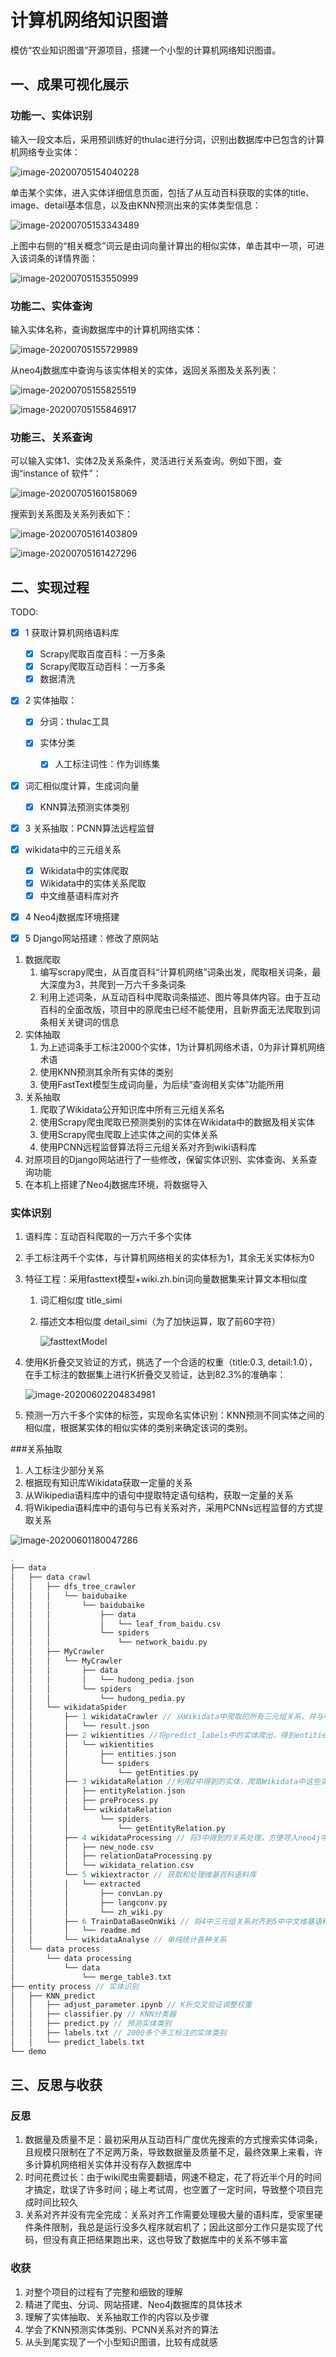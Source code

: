# 计算机网络知识图谱

模仿“农业知识图谱”开源项目，搭建一个小型的计算机网络知识图谱。

## 一、成果可视化展示

### 功能一、实体识别

输入一段文本后，采用预训练好的thulac进行分词，识别出数据库中已包含的计算机网络专业实体：

![image-20200705154040228](./source/image-20200705154040228.png)

单击某个实体，进入实体详细信息页面，包括了从互动百科获取的实体的title、image、detail基本信息，以及由KNN预测出来的实体类型信息：

![image-20200705153343489](./source/image-20200705153343489.png)

上图中右侧的“相关概念”词云是由词向量计算出的相似实体，单击其中一项，可进入该词条的详情界面：

![image-20200705153550999](./source/image-20200705153550999.png)

### 功能二、实体查询

输入实体名称，查询数据库中的计算机网络实体：

![image-20200705155729989](./source/image-20200705155729989.png)

从neo4j数据库中查询与该实体相关的实体，返回关系图及关系列表：

![image-20200705155825519](./source/image-20200705155825519.png)

![image-20200705155846917](./source/image-20200705155846917.png)

### 功能三、关系查询

可以输入实体1、实体2及关系条件，灵活进行关系查询。例如下图，查询“instance of 软件”：

![image-20200705160158069](./source/image-20200705160158069.png)

搜索到关系图及关系列表如下：

![image-20200705161403809](./source/image-20200705161403809.png)

![image-20200705161427296](./source/image-20200705161427296.png)

## 二、实现过程

TODO:

- [x] 1 获取计算机网络语料库

  - [x] Scrapy爬取百度百科：一万多条
  - [x] Scrapy爬取互动百科：一万多条
  - [x] 数据清洗

- [x] 2 实体抽取：

  - [x] 分词：thulac工具

  - [x] 实体分类

    - [x] 人工标注词性：作为训练集
- [x] 词汇相似度计算，生成词向量
    - [x] KNN算法预测实体类别

- [x] 3 关系抽取：PCNN算法远程监督
- [x] wikidata中的三元组关系
  - [x] Wikidata中的实体爬取
  - [x] Wikidata中的实体关系爬取
  - [x] 中文维基语料库对齐
  
- [x] 4 Neo4j数据库环境搭建

- [x] 5 Django网站搭建：修改了原网站

1. 数据爬取
   1. 编写scrapy爬虫，从百度百科“计算机网络”词条出发，爬取相关词条，最大深度为3，共爬到一万六千多条词条
   2. 利用上述词条，从互动百科中爬取词条描述、图片等具体内容。由于互动百科的全面改版，项目中的原爬虫已经不能使用，且新界面无法爬取到词条相关关键词的信息
2. 实体抽取
   1. 为上述词条手工标注2000个实体，1为计算机网络术语，0为非计算机网络术语
   2. 使用KNN预测其余所有实体的类别
   3. 使用FastText模型生成词向量，为后续“查询相关实体”功能所用
3. 关系抽取
   1. 爬取了Wikidata公开知识库中所有三元组关系名
   2. 使用Scrapy爬虫爬取已预测类别的实体在Wikidata中的数据及相关实体
   3. 使用Scrapy爬虫爬取上述实体之间的实体关系
   4. 使用PCNN远程监督算法将三元组关系对齐到wiki语料库
4. 对原项目的Django网站进行了一些修改，保留实体识别、实体查询、关系查询功能
5. 在本机上搭建了Neo4j数据库环境，将数据导入

### 实体识别

1. 语料库：互动百科爬取的一万六千多个实体

2. 手工标注两千个实体，与计算机网络相关的实体标为1，其余无关实体标为0

3. 特征工程：采用fasttext模型+wiki.zh.bin词向量数据集来计算文本相似度

   1. 词汇相似度 title_simi

   2. 描述文本相似度 detail_simi（为了加快运算，取了前60字符）

      ![fasttextModel](./source/20190319100122167.png)

4. 使用K折叠交叉验证的方式，挑选了一个合适的权重（title:0.3, detail:1.0），在手工标注的数据集上进行K折叠交叉验证，达到82.3%的准确率：

   ![image-20200602204834981](./source/image-20200602204834981.png)

5. 预测一万六千多个实体的标签，实现命名实体识别：KNN预测不同实体之间的相似度，根据某实体的相似实体的类别来确定该词的类别。

###关系抽取

1. 人工标注少部分关系
2. 根据现有知识库Wikidata获取一定量的关系
3. 从Wikipedia语料库中的语句中提取特定语句结构，获取一定量的关系
4. 将Wikipedia语料库中的语句与已有关系对齐，采用PCNNs远程监督的方式提取关系

![image-20200601180047286](./source/image-20200601180047286.png)

```c
.
├── data
│   ├── data crawl
│   │   ├── dfs_tree_crawler
│   │   │   └── baidubaike
│   │   │       └── baidubaike
│   │   │           ├── data
│   │   │           │   └── leaf_from_baidu.csv
│   │   │           └── spiders
│   │   │               └── network_baidu.py
│   │   ├── MyCrawler
│   │   │   └── MyCrawler
│   │   │       ├── data
│   │   │       │   └── hudong_pedia.json
│   │   │       └── spiders
│   │   │           └── hudong_pedia.py
│   │   └── wikidataSpider
│   │       ├── 1 wikidataCrawler // 从Wikidata中爬取的所有三元组关系，并与中文名相匹配
│   │       │   └── result.json
│   │       ├── 2 wikientities //将predict_labels中的实体爬出，得到entities.json
│   │       │   └── wikientities
│   │       │       ├── entities.json
│   │       │       └── spiders
│   │       │           └── getEntities.py
│   │       ├── 3 wikidataRelation //利用2中得到的实体，爬取Wikidata中这些实体之间的关系
│   │       │   ├── entityRelation.json
│   │       │   ├── preProcess.py
│   │       │   └── wikidataRelation
│   │       │       └── spiders
│   │       │           └── getEntityRelation.py
│   │       ├── 4 wikidataProcessing // 将3中得到的关系处理，方便导入neo4j中
│   │       │   ├── new_node.csv
│   │       │   ├── relationDataProcessing.py
│   │       │   └── wikidata_relation.csv
│   │       └── 5 wikiextractor // 获取和处理维基百科语料库
│   │       │   └── extracted
│   │       │       ├── convLan.py
│   │       │       ├── langconv.py
│   │       │       └── zh_wiki.py
│   │       ├── 6 TrainDataBaseOnWiki // 将4中三元组关系对齐到5中中文维基语料库上
│   │       │   └── readme.md
│   │       └── wikidataAnalyse // 单纯统计各种关系
│   └── data process
│       └── data processing
│           └── data
│               └── merge_table3.txt
├── entity process // 实体识别
│   ├── KNN_predict
│   │   ├── adjust_parameter.ipynb // K折交叉验证调整权重
│   │   ├── classifier.py // KNN分类器
│   │   ├── predict.py // 预测实体类别
│   │   ├── labels.txt // 2000多个手工标注的实体类别
│   │   └── predict_labels.txt
└── demo
```

## 三、反思与收获

### 反思

1. 数据量及质量不足：最初采用从互动百科广度优先搜索的方式搜索实体词条，且规模只限制在了不足两万条，导致数据量及质量不足，最终效果上来看，许多计算机网络相关实体并没有存入数据库中
2. 时间花费过长：由于wiki爬虫需要翻墙，网速不稳定，花了将近半个月的时间才搞定，耽误了许多时间；碰上考试周，也空置了一定时间，导致整个项目完成时间比较久
3. 关系对齐并没有完全完成：关系对齐工作需要处理极大量的语料库，受家里硬件条件限制，我总是运行没多久程序就宕机了；因此这部分工作只是实现了代码，但没有真正把结果跑出来，这也导致了数据库中的关系不够丰富

### 收获

1. 对整个项目的过程有了完整和细致的理解
2. 精进了爬虫、分词、网站搭建、Neo4j数据库的具体技术
3. 理解了实体抽取、关系抽取工作的内容以及步骤
4. 学会了KNN预测实体类别、PCNN关系对齐的算法
5. 从头到尾实现了一个小型知识图谱，比较有成就感
